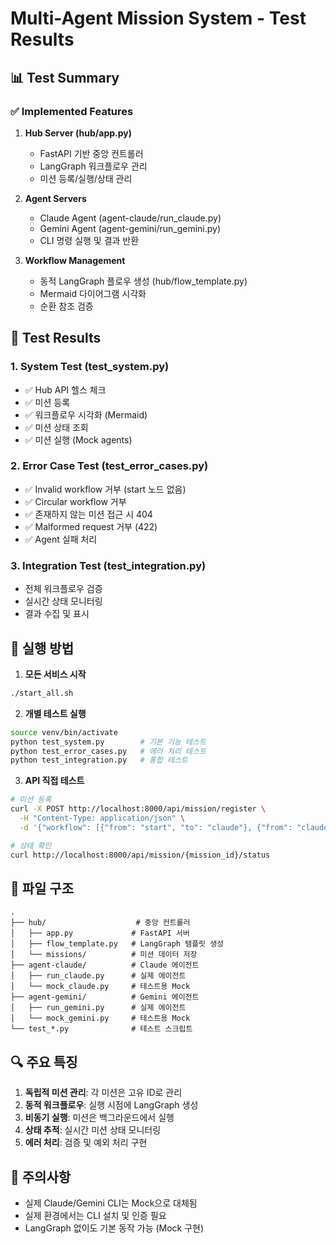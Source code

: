 # Multi-Agent Mission System - Test Results

## 📊 Test Summary

### ✅ Implemented Features

1. **Hub Server (hub/app.py)**
   - FastAPI 기반 중앙 컨트롤러
   - LangGraph 워크플로우 관리
   - 미션 등록/실행/상태 관리

2. **Agent Servers**
   - Claude Agent (agent-claude/run_claude.py)
   - Gemini Agent (agent-gemini/run_gemini.py)
   - CLI 명령 실행 및 결과 반환

3. **Workflow Management**
   - 동적 LangGraph 플로우 생성 (hub/flow_template.py)
   - Mermaid 다이어그램 시각화
   - 순환 참조 검증

## 🧪 Test Results

### 1. System Test (test_system.py)
- ✅ Hub API 헬스 체크
- ✅ 미션 등록
- ✅ 워크플로우 시각화 (Mermaid)
- ✅ 미션 상태 조회
- ✅ 미션 실행 (Mock agents)

### 2. Error Case Test (test_error_cases.py)
- ✅ Invalid workflow 거부 (start 노드 없음)
- ✅ Circular workflow 거부
- ✅ 존재하지 않는 미션 접근 시 404
- ✅ Malformed request 거부 (422)
- ✅ Agent 실패 처리

### 3. Integration Test (test_integration.py)
- 전체 워크플로우 검증
- 실시간 상태 모니터링
- 결과 수집 및 표시

## 🚀 실행 방법

1. **모든 서비스 시작**
```bash
./start_all.sh
```

2. **개별 테스트 실행**
```bash
source venv/bin/activate
python test_system.py        # 기본 기능 테스트
python test_error_cases.py   # 에러 처리 테스트
python test_integration.py   # 통합 테스트
```

3. **API 직접 테스트**
```bash
# 미션 등록
curl -X POST http://localhost:8000/api/mission/register \
  -H "Content-Type: application/json" \
  -d '{"workflow": [{"from": "start", "to": "claude"}, {"from": "claude", "to": "end"}], "mission": "Test"}'

# 상태 확인
curl http://localhost:8000/api/mission/{mission_id}/status
```

## 📁 파일 구조
```
.
├── hub/                    # 중앙 컨트롤러
│   ├── app.py             # FastAPI 서버
│   ├── flow_template.py   # LangGraph 템플릿 생성
│   └── missions/          # 미션 데이터 저장
├── agent-claude/          # Claude 에이전트
│   ├── run_claude.py      # 실제 에이전트
│   └── mock_claude.py     # 테스트용 Mock
├── agent-gemini/          # Gemini 에이전트
│   ├── run_gemini.py      # 실제 에이전트
│   └── mock_gemini.py     # 테스트용 Mock
└── test_*.py              # 테스트 스크립트
```

## 🔍 주요 특징

1. **독립적 미션 관리**: 각 미션은 고유 ID로 관리
2. **동적 워크플로우**: 실행 시점에 LangGraph 생성
3. **비동기 실행**: 미션은 백그라운드에서 실행
4. **상태 추적**: 실시간 미션 상태 모니터링
5. **에러 처리**: 검증 및 예외 처리 구현

## 🚨 주의사항

- 실제 Claude/Gemini CLI는 Mock으로 대체됨
- 실제 환경에서는 CLI 설치 및 인증 필요
- LangGraph 없이도 기본 동작 가능 (Mock 구현)